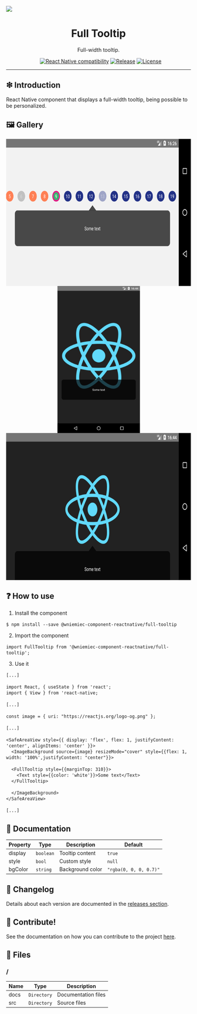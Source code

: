 ![](https://github.com/wniemiec-component-reactnative/full-tooltip/blob/master/docs/img/logo/logo.jpg)

<h1 align='center'>Full Tooltip</h1>
<p align='center'>Full-width tooltip.</p>
<p align="center">
	<a href="https://github.com/wniemiec-component-reactnative/full-tooltip/actions/workflows/windows.yml"><img src="https://github.com/wniemiec-component-reactnative/full-tooltip/actions/workflows/windows.yml/badge.svg" alt=""></a>
	<a href="https://github.com/wniemiec-component-reactnative/full-tooltip/actions/workflows/macos.yml"><img src="https://github.com/wniemiec-component-reactnative/full-tooltip/actions/workflows/macos.yml/badge.svg" alt=""></a>
	<a href="https://github.com/wniemiec-component-reactnative/full-tooltip/actions/workflows/ubuntu.yml"><img src="https://github.com/wniemiec-component-reactnative/full-tooltip/actions/workflows/ubuntu.yml/badge.svg" alt=""></a>
	<a href="https://reactnative.dev/"><img src="https://img.shields.io/badge/React Native-0.60+-D0008F.svg" alt="React Native compatibility"></a>
	<a href="https://www.npmjs.com/package/@wniemiec-component-reactnative/full-tooltip"><img src="https://img.shields.io/npm/v/@wniemiec-component-reactnative/full-tooltip" alt="Release"></a>
	<a href="https://github.com/wniemiec-component-reactnative/full-tooltip/blob/master/LICENSE"><img src="https://img.shields.io/github/license/wniemiec-component-reactnative/full-tooltip" alt="License"></a>
</p>
<hr />

## ❇ Introduction
React Native component that displays a full-width tooltip, being possible to be personalized.

## 🖼 Gallery

<div style="display: flex; flex-direction: row; justify-content: center; align-items: center; flex-wrap: wrap"
<img height=400 src="https://raw.githubusercontent.com/wniemiec-component-reactnative/full-tooltip/master/docs/img/screens/img1.png" alt="image 1" />

<img height=400 src="https://raw.githubusercontent.com/wniemiec-component-reactnative/full-tooltip/master/docs/img/screens/img2.png" alt="image 2" />

<img height=400 src="https://raw.githubusercontent.com/wniemiec-component-reactnative/full-tooltip/master/docs/img/screens/img3.png" alt="image 3" />

<img height=400 src="https://raw.githubusercontent.com/wniemiec-component-reactnative/full-tooltip/master/docs/img/screens/img4.png" alt="image 4" />
</div>

## ❓ How to use
1. Install the component
```
$ npm install --save @wniemiec-component-reactnative/full-tooltip
```

2. Import the component
```
import FullTooltip from '@wniemiec-component-reactnative/full-tooltip';
```

3. Use it
```
[...]

import React, { useState } from 'react';
import { View } from 'react-native;

[...]

const image = { uri: "https://reactjs.org/logo-og.png" };

[...]

<SafeAreaView style={{ display: 'flex', flex: 1, justifyContent: 'center', alignItems: 'center' }}>
  <ImageBackground source={image} resizeMode="cover" style={{flex: 1, width: '100%',justifyContent: "center"}}>
  
  <FullTooltip style={{marginTop: 310}}>
	<Text style={{color: 'white'}}>Some text</Text>
  </FullTooltip>
  
  </ImageBackground>
</SafeAreaView>

[...]
```

## 📖 Documentation
|        Property        |Type|Description|Default|
|----------------|-------------------------------|-----------------------------|--------|
|display |`boolean`|Tooltip content | `true` |
|style |`bool`|Custom style | `null` |
|bgColor |`string`|Background color  |`"rgba(0, 0, 0, 0.7)"`|

## 🚩 Changelog
Details about each version are documented in the [releases section](https://github.com/wniemiec-component-reactnative/full-tooltip/releases).

## 🤝 Contribute!
See the documentation on how you can contribute to the project [here](https://github.com/wniemiec-component-reactnative/full-tooltip/blob/master/CONTRIBUTING.md).

## 📁 Files

### /
|        Name        |Type|Description|
|----------------|-------------------------------|-----------------------------|
|docs |`Directory`|Documentation files|
|src     |`Directory`| Source files|

